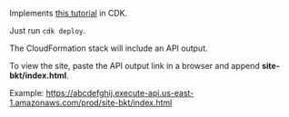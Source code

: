 Implements [this tutorial](https://docs.aws.amazon.com/apigateway/latest/developerguide/integrating-api-with-aws-services-s3.html) in CDK.

Just run `cdk deploy`.

The CloudFormation stack will include an API output.

To view the site, paste the API output link in a browser and append **site-bkt/index.html**.

Example:  https://abcdefghij.execute-api.us-east-1.amazonaws.com/prod/site-bkt/index.html